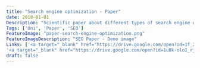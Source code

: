 ```yaml
---
title: "Search engine optimization - Paper"
date: 2018-01-01
Description: "Scientific paper about different types of search engine optimization. Considering all reasonable relations between most of the actors of the socio-informatic system. Also describing all main techniques of manipulating search engines in white and black hat SEO and their consequences for either the optimizer and possible victims. (German only)"
Tags: ['Uni', 'Paper', 'SEO']
FeatureImage: "paper-search-engine-optimization.png"
FeatureImageDescription: "SEO Paper - Demo image"
Links: ['<a target="_blank" href="https://drive.google.com/open?id=1f_2qWo8RdL-o0jW52EBCfuP10YXPRHQ4">Paper</a>',
'<a target="_blank" href="https://drive.google.com/open?id=1uBk-oloI_rjJY58mQk5pnKigGf3fPOPc">Presentation</a>']
draft: false
---
```

